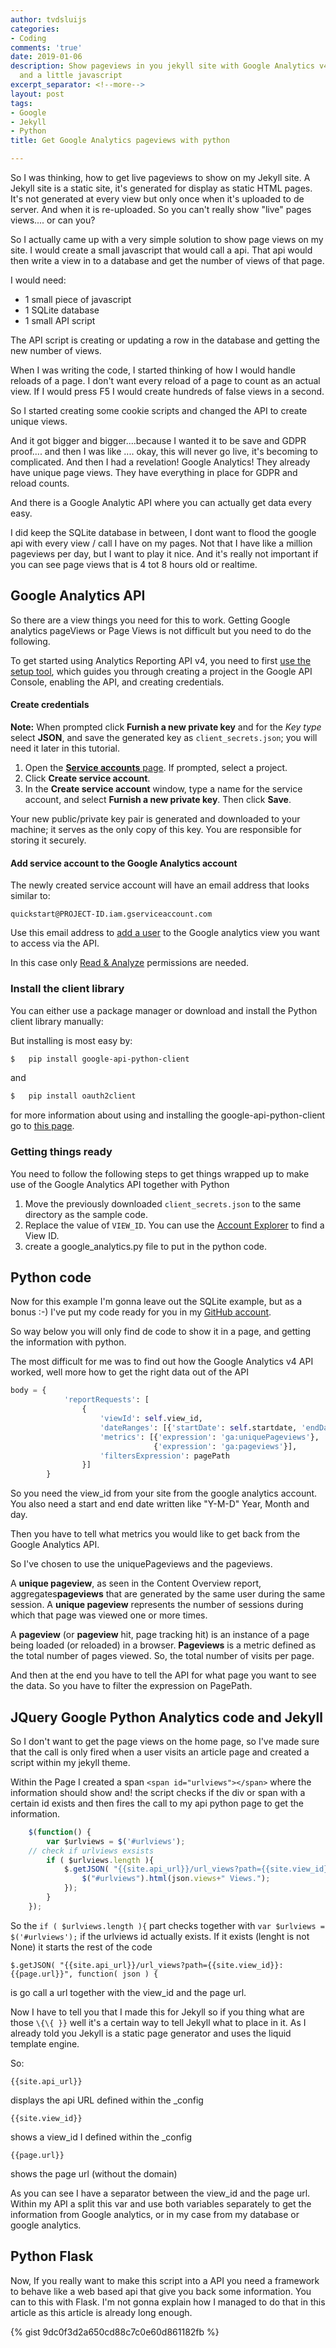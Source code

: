 ```yaml
---
author: tvdsluijs
categories:
- Coding
comments: 'true'
date: 2019-01-06
description: Show pageviews in you jekyll site with Google Analytics v4 API and Python
  and a little javascript
excerpt_separator: <!--more-->
layout: post
tags:
- Google
- Jekyll
- Python
title: Get Google Analytics pageviews with python

---
```

So I was thinking, how to get live pageviews to show on my Jekyll site. A Jekyll site is a static site, it's generated for display as static HTML pages. It's not generated at every view but only once when it's uploaded to de server. And when it is re-uploaded. So you can't really show "live" pages views.... or can you?

<!--more-->

So I actually came up with a very simple solution to show page views on my site. I would create a small javascript that would call a api. That api would then write a view in to a database and get the number of views of that page.

I would need:

- 1 small piece of javascript
- 1 SQLite database
- 1 small API script 

The API script is creating or updating a row in the database and getting the new number of views.

When I was writing the code, I started thinking of how I would handle reloads of a page. I don't want every reload of a page to count as an actual view. If I would press F5 I would create hundreds of false views in a second.

So I started creating some cookie scripts and changed the API to create unique views.

And it got bigger and bigger....because I wanted it to be save and GDPR proof.... and then I was like .... okay, this will never go live, it's becoming to complicated. And then I had a revelation! Google Analytics! They already have unique page views. They have everything in place for GDPR and reload counts.

And there is a Google Analytic API where you can actually get data every easy.

I did keep the SQLite database in between, I dont want to flood the google api with every view / call I have on my pages. Not that I have like a million pageviews per day, but I want to play it nice. And it's really not important if you can see page views that is 4 tot 8 hours old or realtime.

## Google Analytics API

So there are a view things you need for this to work. Getting Google analytics pageViews or Page Views is not difficult but you need to do the following.

To get started using Analytics Reporting API v4, you need to first [use the setup tool](https://console.developers.google.com/start/api?id=analyticsreporting.googleapis.com&credential=client_key), which guides you through creating a project in the Google API Console, enabling the API, and creating credentials.

#### Create credentials

**Note:** When prompted click  **Furnish a new private key**  and for the  _Key type_  select  **JSON**, and save the generated key as  `client_secrets.json`; you will need it later in this tutorial.

1.  Open the  [**Service accounts**  page](https://console.developers.google.com/iam-admin/serviceaccounts). If prompted, select a project.
2.  Click  **Create service account**.
3.  In the  **Create service account**  window, type a name for the service account, and select  **Furnish a new private key**. Then click  **Save**.

Your new public/private key pair is generated and downloaded to your machine; it serves as the only copy of this key. You are responsible for storing it securely.

#### Add service account to the Google Analytics account

The newly created service account will have an email address that looks similar to:

`quickstart@PROJECT-ID.iam.gserviceaccount.com`

Use this email address to  [add a user](https://support.google.com/analytics/answer/1009702) to the Google analytics view you want to access via the API. 

In this case only  [Read & Analyze](https://support.google.com/analytics/answer/2884495)  permissions are needed.

### Install the client library
You can either use a package manager or download and install the Python client library manually:

But installing is most easy by:

```bash
$	pip install google-api-python-client
```

and

```bash
$	pip install oauth2client
```

for more information about using and installing the google-api-python-client go to [this page](https://developers.google.com/analytics/devguides/reporting/core/v4/quickstart/service-py).

### Getting things ready

You need to follow the following steps to get things wrapped up to make use of the Google Analytics API together with Python

1. Move the previously downloaded  `client_secrets.json`  to the same directory as the sample code. 
2. Replace the value of  `VIEW_ID`. You can use the  [Account Explorer](https://ga-dev-tools.appspot.com/account-explorer/)  to find a View ID.
3. create a google_analytics.py file to put in the python code.

## Python code

Now for this example I'm gonna leave out the SQLite example, but as a bonus :-) I've put my code ready for you in my [GitHub account](https://github.com/tvdsluijs/pageview_analytics_sqlite_python).

So way below you will only find de code to show it in a page, and getting the information with python.

The most difficult for me was to find out how the Google Analytics v4 API worked, well more how to get the right data out of the API

```python
body = {
            'reportRequests': [
                {
                    'viewId': self.view_id,
                    'dateRanges': [{'startDate': self.startdate, 'endDate': self.enddata}],
                    'metrics': [{'expression': 'ga:uniquePageviews'},
                                {'expression': 'ga:pageviews'}],
                    'filtersExpression': pagePath
                }]
        }
```

So you need the view_id from your site from the google analytics account. You also need a start and end date written like "Y-M-D" Year, Month and day.

Then you have to tell what metrics you would like to get back from the Google Analytics API.

So I've chosen to use the uniquePageviews and the pageviews.

A **unique pageview**, as seen in the Content Overview report, aggregates**pageviews** that are generated by the same user during the same session. A **unique pageview** represents the number of sessions during which that page was viewed one or more times.

A **pageview** (or **pageview** hit, page tracking hit) is an instance of a page being loaded (or reloaded) in a browser. **Pageviews** is a metric defined as the total number of pages viewed. So, the total number of visits per page.

And then at the end you have to tell the API for what page you want to see the data. So you have to filter the expression on PagePath.

## JQuery Google Python Analytics code and Jekyll

So I don't want to get the page views on the home page,  so I've made sure that the call is only fired when a user visits an article page and created a script within my jekyll theme.

Within the Page I created a span `<span id="urlviews"></span>` where the information should show and! the script checks if the div or span with a certain id exists and then fires the call to my api python page to get the information.

```javascript
    $(function() {  
        var $urlviews = $('#urlviews');  
    // check if urlviews exsists  
        if ( $urlviews.length ){  
            $.getJSON( "{{site.api_url}}/url_views?path={{site.view_id}}:{{page.url}}", function( json ) {  
                $("#urlviews").html(json.views+" Views.");  
            });  
        }  
    });  
```
So the `if ( $urlviews.length ){` part checks together with `var $urlviews = $('#urlviews');` if the urlviews id actually exists. If it exists (lenght is not None) it starts the rest of the code

```
$.getJSON( "{{site.api_url}}/url_views?path={{site.view_id}}:{{page.url}}", function( json ) { 
``` 

is go call a url together with the view_id and the page url.

Now I have to tell you that I made this for Jekyll so if you thing what are those `\{\{ }}` well it's a certain way to tell Jekyll what to place in it. As I already told you Jekyll is a static page generator and uses the liquid template engine.

So:

```
{{site.api_url}}
``` 
displays the api URL defined within the _config

```
{{site.view_id}}
``` 
shows a view_id I defined within the _config

```
{{page.url}}
``` 
shows the page url (without the domain)

As you can see I have a separator between the view_id and the page url. Within my API a split this var and use both variables separately  to get the information from Google analytics, or in my case from my database or google analytics.

## Python Flask

Now, If you really want to make this script into a API you need a framework to behave like a web based api that give you back some information. You can to this with Flask. I'm not gonna explain how I managed to do that in this article as this article is already long enough.

{% gist 9dc0f3d2a650cd88c7c0e60d861182fb %}
